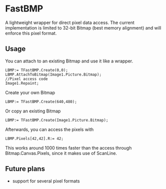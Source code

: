 # FastBMP
A lightweight wrapper for direct pixel data access. The current implementation is limited to 32-bit Bitmap (best memory alignment) and will enforce this pixel format.

## Usage
You can attach to an existing Bitmap and use it like a wrapper.
```
LBMP:= TFastBMP.Create(0,0);
LBMP.AttachToBitmap(Image1.Picture.Bitmap);
//Pixel access code
Image1.Repaint;
```
Create your own Bitmap
```
LBMP:= TFastBMP.Create(640,480);  
```
Or copy an existing Bitmap
```
LBMP:= TFastBMP.Create(Image1.Picture.Bitmap);
```

Afterwards, you can access the pixels with
```
LBMP.Pixels[42,42].R:= 42;
```
This works around 1000 times faster than the access through Bitmap.Canvas.Pixels, since it makes use of ScanLine.

## Future plans
- support for several pixel formats

